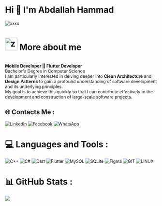 # Hi 🥰 I'm Abdallah Hammad
![xxxx](https://github.com/AbdallahHammad22/AbdallahHammad22/assets/108339831/a0c8f4e0-1f6c-4d56-9233-e691678a4e41)
# <img width="41" alt="zzzzz" src="https://github.com/AbdallahHammad22/AbdallahHammad22/assets/108339831/1ed8a97b-69ee-4151-94e5-e3e7fde41c44"> More about me
<br>**Mobile Developer || Flutter Developer**<br>
Bachelor's Degree in Computer Science<br>
I am particularly interested in delving deeper into **Clean Architecture** and **Design Patterns** to gain a profound understanding of software development and its underlying principles.<br>
My goal is to achieve this quickly so that I can contribute effectively to the development and construction of large-scale software projects.<br>


## 🌐 Contacts Me :
[![LinkedIn](https://img.shields.io/badge/LinkedIn-%230077B5.svg?logo=linkedin&logoColor=white)](https://linkedin.com/in/abdallah22) [![Facebook](https://img.shields.io/badge/Facebook-%231877F2.svg?logo=Facebook&logoColor=white)](https://www.facebook.com/DevAbdallahHammad/) [![WhatsApp](https://img.shields.io/badge/WhatsApp-%25D366.svg?logo=WhatsApp&logoColor=white)](https://wa.link/bvaw3f)  


# 💻 Languages and Tools :
![C++](https://img.shields.io/badge/c++-%2300599C.svg?style=for-the-badge&logo=c%2B%2B&logoColor=white) ![C#](https://img.shields.io/badge/c%23-%23239120.svg?style=for-the-badge&logo=c-sharp&logoColor=white) ![Dart](https://img.shields.io/badge/dart-%230175C2.svg?style=for-the-badge&logo=dart&logoColor=white) ![Flutter](https://img.shields.io/badge/Flutter-%2302569B.svg?style=for-the-badge&logo=Flutter&logoColor=white)  ![MySQL](https://img.shields.io/badge/mysql-%2300000f.svg?style=for-the-badge&logo=mysql&logoColor=white) ![SQLite](https://img.shields.io/badge/sqlite-%2307405e.svg?style=for-the-badge&logo=sqlite&logoColor=white) ![Figma](https://img.shields.io/badge/figma-%23F24E1E.svg?style=for-the-badge&logo=figma&logoColor=white) ![GIT](https://img.shields.io/badge/Git-fc6d26?style=for-the-badge&logo=git&logoColor=white) ![LINUX](https://img.shields.io/badge/Linux-FCC624?style=for-the-badge&logo=linux&logoColor=black)
# 📊 GitHub Stats :
![](https://github-readme-stats.vercel.app/api/top-langs/?username=AbdallahHammad22&theme=city_light&hide_border=true&include_all_commits=false&count_private=false&layout=compact)
